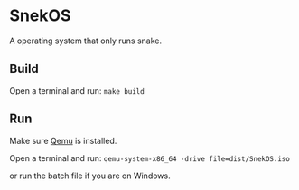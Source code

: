 # SnekOS

A operating system that only runs snake.

## Build
Open a terminal and run: 
`make build`

## Run
Make sure [Qemu](https://www.qemu.org/download/) is installed.

Open a terminal and run: 
`qemu-system-x86_64 -drive file=dist/SnekOS.iso`

or run the batch file if you are on Windows.